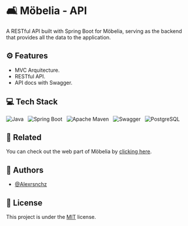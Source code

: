 
# 🛋 Möbelia - API

A RESTful API built with Spring Boot for Möbelia, serving as the backend that provides all the data to the application.

## ⚙️ Features

- MVC Arquitecture.
- RESTful API.
- API docs with Swagger.

## 💻 Tech Stack

![Java](https://img.shields.io/badge/java-%23ED8B00.svg?style=for-the-badge&logo=openjdk&logoColor=white)&nbsp;&nbsp;&nbsp;![Spring Boot](https://img.shields.io/badge/Spring_Boot-6DB33F?style=for-the-badge&logo=spring-boot&logoColor=white)&nbsp;&nbsp;&nbsp;![Apache Maven](https://img.shields.io/badge/apache_maven-C71A36?style=for-the-badge&logo=apachem)&nbsp;&nbsp;&nbsp;![Swagger](https://img.shields.io/badge/Swagger-85EA2D?style=for-the-badge&logo=Swagger&logoColor=white)&nbsp;&nbsp;&nbsp;![PostgreSQL](https://img.shields.io/badge/PostgreSQL-316192?style=for-the-badge&logo=postgresql&logoColor=white)&nbsp;&nbsp;&nbsp;
## 🔗 Related

You can check out the web part of Möbelia by [clicking here](https://github.com/Alexrsnchz/mobelia-web).

## 👤 Authors

- [@Alexrsnchz](https://www.github.com/Alexrsnchz)

## 📜 License

This project is under the [MIT](https://choosealicense.com/licenses/mit/) license.
